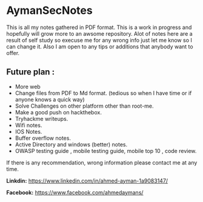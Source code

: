 # AymanSecNotes

This is all my notes gathered in PDF format. This is a work in progress and hopefully will grow more to an awsome repository. Alot of notes here are a result of self study so execuse me for any wrong info just let me know so I can change it. Also I am open to any tips or additions that anybody want to offer.

## Future plan :

* More web
* Change files from PDF to Md format. (tedious so when I have time or if anyone knows a quick way)
* Solve Challenges on other platform other than root-me.
* Make a good push on hackthebox.
* Tryhackme writeups.
* Wifi notes.
* IOS Notes.
* Buffer overflow notes.
* Active Directory and windows (better) notes.
* OWASP testing guide , mobile testing guide, mobile top 10 , code review.

If there is any recommendation, wrong information please contact me at any time.

**Linkdin:** https://www.linkedin.com/in/ahmed-ayman-1a9083147/

**Facebook:** https://www.facebook.com/ahmedaymans/

